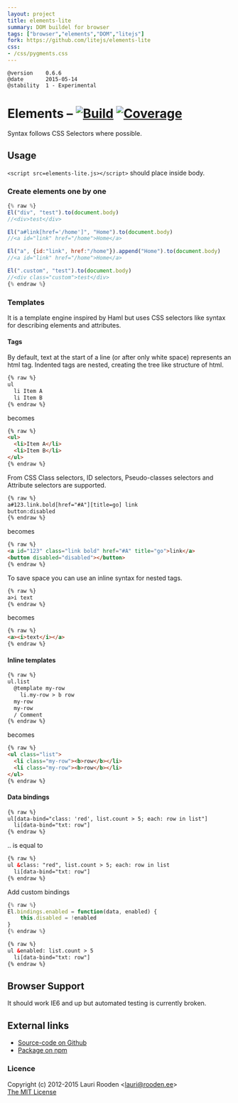 ```yaml
---                                                                             
layout: project                                                                 
title: elements-lite
summary: DOM buildel for browser
tags: ["browser","elements","DOM","litejs"]
fork: https://github.com/litejs/elements-lite
css:                                                                            
- /css/pygments.css                                                              
---                                                                             
```

[1]: https://secure.travis-ci.org/litejs/elements-lite.png
[2]: https://travis-ci.org/litejs/elements-lite
[3]: https://coveralls.io/repos/litejs/elements-lite/badge.png
[4]: https://coveralls.io/r/litejs/elements-lite


    @version    0.6.6
    @date       2015-05-14
    @stability  1 - Experimental


Elements &ndash; [![Build][1]][2] [![Coverage][3]][4]
========

Syntax follows CSS Selectors where possible.

Usage
-----

`<script src=elements-lite.js></script>` should place inside body.

### Create elements one by one

```javascript
{% raw %}
El("div", "test").to(document.body)
//<div>test</div>

El("a#link[href='/home']", "Home").to(document.body)
//<a id="link" href="/home">Home</a>

El("a", {id:"link", href:"/home"}).append("Home").to(document.body)
//<a id="link" href="/home">Home</a>

El(".custom", "test").to(document.body)
//<div class="custom">test</div>
{% endraw %}
```


### Templates

It is a template engine inspired by Haml
but uses CSS selectors like syntax for describing elements and attributes.


#### Tags

By default, text at the start of a line (or after only white space) represents an html tag. 
Indented tags are nested, creating the tree like structure of html.


```html
{% raw %}
ul
  li Item A
  li Item B
{% endraw %}
```

becomes

```html
{% raw %}
<ul>
  <li>Item A</li>
  <li>Item B</li>
</ul>
{% endraw %}
```

From CSS Class selectors, ID selectors, Pseudo-classes selectors
and Attribute selectors are supported.

```html
{% raw %}
a#123.link.bold[href="#A"][title=go] link
button:disabled
{% endraw %}
```

becomes

```html
{% raw %}
<a id="123" class="link bold" href="#A" title="go">link</a>
<button disabled="disabled"></button>
{% endraw %}
```


To save space you can use an inline syntax for nested tags.

```html
{% raw %}
a>i text
{% endraw %}
```

becomes

```html
{% raw %}
<a><i>text</i></a>
{% endraw %}
```

#### Inline templates

```html
{% raw %}
ul.list
  @template my-row
    li.my-row > b row
  my-row
  my-row
  / Comment
{% endraw %}
```

becomes

```html
{% raw %}
<ul class="list">
  <li class="my-row"><b>row</b></li>
  <li class="my-row"><b>row</b></li>
</ul>
{% endraw %}
```

#### Data bindings

```html
{% raw %}
ul[data-bind="class: 'red', list.count > 5; each: row in list"]
  li[data-bind="txt: row"]
{% endraw %}
```

.. is equal to

```html
{% raw %}
ul &class: "red", list.count > 5; each: row in list
  li[data-bind="txt: row"]
{% endraw %}
```

Add custom bindings

```javascript
{% raw %}
El.bindings.enabled = function(data, enabled) {
    this.disabled = !enabled
}
{% endraw %}
```

```html
{% raw %}
ul &enabled: list.count > 5
  li[data-bind="txt: row"]
{% endraw %}
```


Browser Support
---------------

It should work IE6 and up but automated testing is currently broken.



External links
--------------

-   [Source-code on Github](https://github.com/litejs/elements-lite)
-   [Package on npm](https://npmjs.org/package/elements-lite)



### Licence

Copyright (c) 2012-2015 Lauri Rooden &lt;lauri@rooden.ee&gt;  
[The MIT License](http://lauri.rooden.ee/mit-license.txt)


